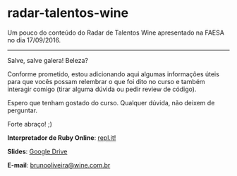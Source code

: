 # radar-talentos-wine

Um pouco do conteúdo do Radar de Talentos Wine apresentado na FAESA no dia 17/09/2016.

---

Salve, salve galera! Beleza?

Conforme prometido, estou adicionando aqui algumas informações úteis para que vocês possam relembrar o que foi dito no curso e também interagir comigo (tirar alguma dúvida ou pedir review de código).

Espero que tenham gostado do curso. Qualquer dúvida, não deixem de perguntar.

Forte abraço! ;)

**Interpretador de Ruby Online**: [repl.it!](https://repl.it/languages/ruby)

**Slides**: [Google Drive](https://docs.google.com/presentation/d/1M5ku3r-cSNafWGqoXTYVaknt94A5XyYhKOMOMa6MdoU/edit?usp=sharing)

**E-mail**: brunooliveira@wine.com.br

